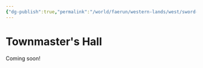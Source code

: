 ```yaml
---
{"dg-publish":true,"permalink":"/world/faerun/western-lands/west/sword-coast/phandalin/townmaster-s-hall/"}
---
```



# Townmaster's Hall

Coming soon!